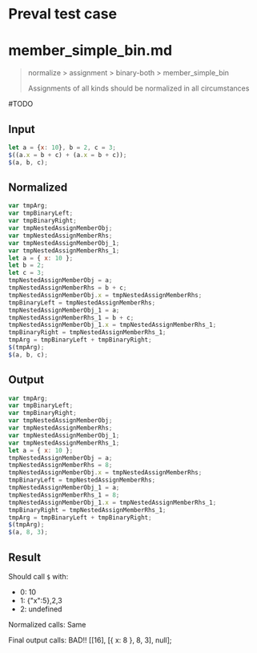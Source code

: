 # Preval test case

# member_simple_bin.md

> normalize > assignment > binary-both > member_simple_bin
>
> Assignments of all kinds should be normalized in all circumstances

#TODO

## Input

`````js filename=intro
let a = {x: 10}, b = 2, c = 3;
$((a.x = b + c) + (a.x = b + c));
$(a, b, c);
`````

## Normalized

`````js filename=intro
var tmpArg;
var tmpBinaryLeft;
var tmpBinaryRight;
var tmpNestedAssignMemberObj;
var tmpNestedAssignMemberRhs;
var tmpNestedAssignMemberObj_1;
var tmpNestedAssignMemberRhs_1;
let a = { x: 10 };
let b = 2;
let c = 3;
tmpNestedAssignMemberObj = a;
tmpNestedAssignMemberRhs = b + c;
tmpNestedAssignMemberObj.x = tmpNestedAssignMemberRhs;
tmpBinaryLeft = tmpNestedAssignMemberRhs;
tmpNestedAssignMemberObj_1 = a;
tmpNestedAssignMemberRhs_1 = b + c;
tmpNestedAssignMemberObj_1.x = tmpNestedAssignMemberRhs_1;
tmpBinaryRight = tmpNestedAssignMemberRhs_1;
tmpArg = tmpBinaryLeft + tmpBinaryRight;
$(tmpArg);
$(a, b, c);
`````

## Output

`````js filename=intro
var tmpArg;
var tmpBinaryLeft;
var tmpBinaryRight;
var tmpNestedAssignMemberObj;
var tmpNestedAssignMemberRhs;
var tmpNestedAssignMemberObj_1;
var tmpNestedAssignMemberRhs_1;
let a = { x: 10 };
tmpNestedAssignMemberObj = a;
tmpNestedAssignMemberRhs = 8;
tmpNestedAssignMemberObj.x = tmpNestedAssignMemberRhs;
tmpBinaryLeft = tmpNestedAssignMemberRhs;
tmpNestedAssignMemberObj_1 = a;
tmpNestedAssignMemberRhs_1 = 8;
tmpNestedAssignMemberObj_1.x = tmpNestedAssignMemberRhs_1;
tmpBinaryRight = tmpNestedAssignMemberRhs_1;
tmpArg = tmpBinaryLeft + tmpBinaryRight;
$(tmpArg);
$(a, 8, 3);
`````

## Result

Should call `$` with:
 - 0: 10
 - 1: {"x":5},2,3
 - 2: undefined

Normalized calls: Same

Final output calls: BAD!!
[[16], [{ x: 8 }, 8, 3], null];


